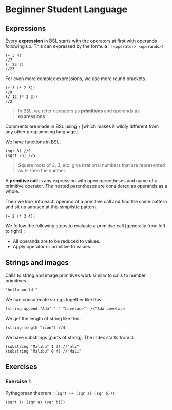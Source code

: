 # Beginner Student Language

## Expressions

Every **expression** in BSL starts with the operators at first with operands following up. This can expressed by the formula : ``(<operator> <operands>)``

```bsl
(+ 3 4)
//7
(- 25 2)
//23
```

For even more complex expressions, we use more round brackets.

```bsl
(+ 3 (* 2 3))
//9
(/ 12 (* 2 3))
//2
```

> In BSL, we refer operators as **primitives** and operands as **expressions**.

Comments are made in BSL using `;` [which makes it wildly different from any other programming language].

We have functions in BSL.

```bsl
(sqr 3) //9
(sqrt 25) //5
```

> Square roots of 2, 3, etc. give irrational numbers that are represented as ``#i`` then the number.

A **primitive call** is any expression with open parentheses and name of a primitive operator. The nested parentheses are considered as operands as a whole.

Then we look into each operand of a primitive call and find the same pattern and sit up amused at this simplistic pattern.

```bsl
(+ 2 (* 3 4))
```

We follow the following steps to evaluate a primitive call [generally from left to right] :

- All operands are to be reduced to values.
- Apply operator or primitive to values.

## Strings and images

Calls to string and image primitives work similar to calls to number primitives.

```bsl
"hello world!"
```

We can concatenate strings together like this :

```bsl
(string-append "Ada" " " "Lovelace") //"Ada Lovelace
```

We get the length of string like this :

```bsl
(string-length "icon") //4
```

We have substrings [parts of string]. The index starts from 0.

```bsl
(substring "Malibu" 1 3) //"ali"
(substring "Malibu" 0 4) //"Mali"
```


## Exercises

### Exercise 1

Pythagorean theorem : ``(sqrt (+ (sqr a) (sqr b)))``

```bsl
(sqrt (+ (sqr a) (sqr b)))
```
